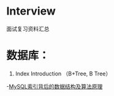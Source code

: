 # Interview
面试复习资料汇总


# 数据库：
1. Index Introduction （B+Tree, B Tree）

-[MySQL索引背后的数据结构及算法原理](http://blog.codinglabs.org/articles/theory-of-mysql-index.html)
